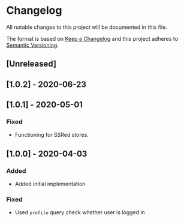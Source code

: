 # Changelog

All notable changes to this project will be documented in this file.

The format is based on [Keep a Changelog](http://keepachangelog.com/en/1.0.0/)
and this project adheres to [Semantic Versioning](http://semver.org/spec/v2.0.0.html).

## [Unreleased]

## [1.0.2] - 2020-06-23

## [1.0.1] - 2020-05-01
### Fixed
- Functioning for SSRed stores.

## [1.0.0] - 2020-04-03
### Added
- Added initial implementation

### Fixed
- Used `profile` query check whether user is logged in
